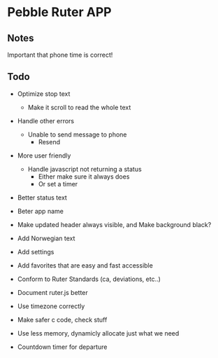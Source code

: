 # Pebble Ruter APP

## Notes
Important that phone time is correct!

## Todo

* Optimize stop text
	- Make it scroll to read the whole text 

* Handle other errors
	- Unable to send message to phone
		- Resend

* More user friendly
	- Handle javascript not returning a status
	  - Either make sure it always does
	  - Or set a timer

* Better status text

* Beter app name

* Make updated header always visible, and Make background black?

* Add Norwegian text

* Add settings

* Add favorites that are easy and fast accessible

* Conform to Ruter Standards (ca, deviations, etc..)

* Document ruter.js better

* Use timezone correctly

* Make safer c code, check stuff

* Use less memory, dynamicly allocate just what we need

* Countdown timer for departure